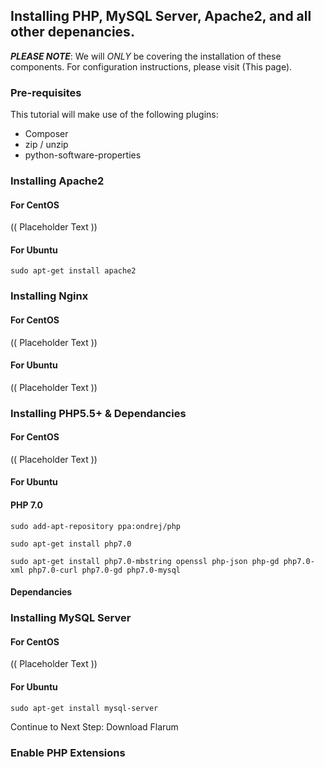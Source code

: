 ## Installing PHP, MySQL Server, Apache2, and all other depenancies.


***PLEASE NOTE***: We will _ONLY_ be covering the installation of these components. For configuration instructions, please visit (This page).

### Pre-requisites

This tutorial will make use of the following plugins:

  - Composer
  - zip / unzip
  - python-software-properties


### Installing Apache2

#### For CentOS

(( Placeholder Text ))

#### For Ubuntu

``` sudo apt-get install apache2 ```

### Installing Nginx

#### For CentOS

(( Placeholder Text ))

#### For Ubuntu

(( Placeholder Text ))

### Installing PHP5.5+ & Dependancies

#### For CentOS

(( Placeholder Text ))

#### For Ubuntu

#### PHP 7.0

```sudo add-apt-repository ppa:ondrej/php```

```sudo apt-get install php7.0```

```sudo apt-get install php7.0-mbstring openssl php-json php-gd php7.0-xml php7.0-curl php7.0-gd php7.0-mysql```


#### Dependancies

### Installing MySQL Server

#### For CentOS

(( Placeholder Text ))

#### For Ubuntu

``` sudo apt-get install mysql-server ```

Continue to Next Step: Download Flarum

### Enable PHP Extensions

